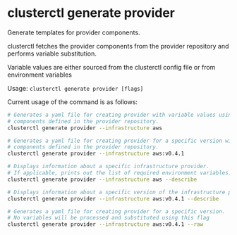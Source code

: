 # clusterctl generate provider

Generate templates for provider components.

clusterctl fetches the provider components from the provider repository and performs variable substitution.

Variable values are either sourced from the clusterctl config file or
from environment variables

Usage: `clusterctl generate provider [flags]`

Current usage of the command is as follows:
```bash
# Generates a yaml file for creating provider with variable values using
# components defined in the provider repository.
clusterctl generate provider --infrastructure aws

# Generates a yaml file for creating provider for a specific version with variable values using
# components defined in the provider repository.
clusterctl generate provider --infrastructure aws:v0.4.1

# Displays information about a specific infrastructure provider.
# If applicable, prints out the list of required environment variables.
clusterctl generate provider --infrastructure aws --describe

# Displays information about a specific version of the infrastructure provider.
clusterctl generate provider --infrastructure aws:v0.4.1 --describe

# Generates a yaml file for creating provider for a specific version.
# No variables will be processed and substituted using this flag
clusterctl generate provider --infrastructure aws:v0.4.1 --raw
```
